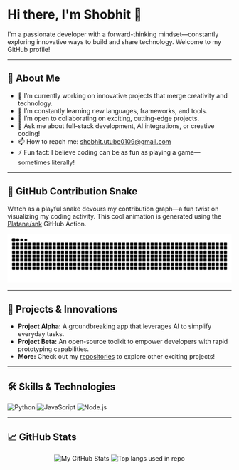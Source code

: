 # Hi there, I'm Shobhit 👋

I'm a passionate developer with a forward-thinking mindset—constantly exploring innovative ways to build and share technology. Welcome to my GitHub profile!

---

## 🚀 About Me

- 🔭 I’m currently working on innovative projects that merge creativity and technology.
- 🌱 I’m constantly learning new languages, frameworks, and tools.
- 👯 I’m open to collaborating on exciting, cutting-edge projects.
- 💬 Ask me about full-stack development, AI integrations, or creative coding!
- 📫 How to reach me: [shobhit.utube0109@gmail.com](mailto:shobhit.utube0109@gmail.com)
- ⚡ Fun fact: I believe coding can be as fun as playing a game—sometimes literally!

---

## 🐍 GitHub Contribution Snake

Watch as a playful snake devours my contribution graph—a fun twist on visualizing my coding activity. This cool animation is generated using the [Platane/snk](https://github.com/Platane/snk) GitHub Action.

<picture>
  <source
    media="(prefers-color-scheme: dark)"
    srcset="https://raw.githubusercontent.com/shobhit0109/shobhit0109/output/github-contribution-grid-snake-dark.svg"
  />
  <source
    media="(prefers-color-scheme: light)"
    srcset="https://raw.githubusercontent.com/shobhit0109/shobhit0109/output/github-contribution-grid-snake.svg"
  />
  <img
    alt="github contribution grid snake animation"
    src="https://raw.githubusercontent.com/shobhit0109/shobhit0109/output/github-contribution-grid-snake.svg"
  />
</picture>

---

## 🚀 Projects & Innovations

- **Project Alpha:** A groundbreaking app that leverages AI to simplify everyday tasks.
- **Project Beta:** An open-source toolkit to empower developers with rapid prototyping capabilities.
- **More:** Check out my [repositories](https://github.com/shobhit0109?tab=repositories) to explore other exciting projects!

---

## 🛠️ Skills & Technologies

![Python](https://img.shields.io/badge/Python-3776AB?style=for-the-badge&logo=python&logoColor=white)
![JavaScript](https://img.shields.io/badge/JavaScript-F7DF1E?style=for-the-badge&logo=javascript&logoColor=black)
![Node.js](https://img.shields.io/badge/Node.js-43853D?style=for-the-badge&logo=node.js&logoColor=white)
<!-- Add more badges as needed -->

---

## 📈 GitHub Stats

<p align="center" height=200>
  <img height=300 align="center" src="https://anuraghazrareadmestats.vercel.app/api?username=shobhit0109&show_icons=true&theme=radical&show=reviews,discussions_started,discussions_answered,prs_merged,prs_merged_percentage" alt="My GitHub Stats" />
   <img height=300 align="center" src="https://anuraghazrareadmestats.vercel.app/api/top-langs/?username=shobhit0109&show_icons=true&theme=radical&langs_count=6" alt="Top langs used in repo" />
</p>
